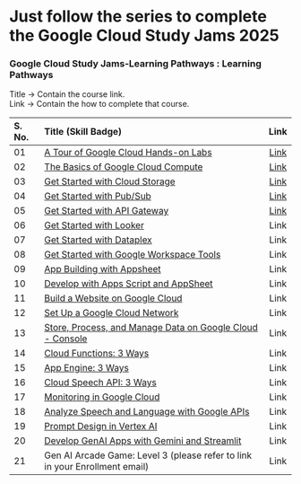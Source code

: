 # Just follow the series to complete the Google Cloud Study Jams 2025


### Google Cloud Study Jams-Learning Pathways : Learning Pathways

Title -> Contain the course link. <br>
Link -> Contain the how to complete that course.


|S. No. | Title (Skill Badge)       | Link                         |
|:----- | :----------- | :--------------------------: |
| 01| [A Tour of Google Cloud Hands-on Labs](https://www.cloudskillsboost.google/focuses/2794?catalog_rank=%7B%22rank%22%3A1%2C%22num_filters%22%3A0%2C%22has_search%22%3Atrue%7D&parent=catalog&search_id=56263099) | [Link](01_A_Tour_of_Google_Cloud_Hands-on_Labs/) |
| 02| [The Basics of Google Cloud Compute](https://www.cloudskillsboost.google/course_templates/754?utm_source=gcaf-site&utm_medium=website&utm_campaign=arcade-facilitator24) | [Link](02_The_Basics_of_Google_Cloud_Compute/) |
| 03| [Get Started with Cloud Storage](https://www.cloudskillsboost.google/course_templates/725?utm_source=gcaf-site&utm_medium=website&utm_campaign=arcade-facilitator24) | [Link](03_Get–Started_with_Cloud_Storage/) |
| 04| [Get Started with Pub/Sub](https://www.cloudskillsboost.google/course_templates/728?utm_source=gcaf-site&utm_medium=website&utm_campaign=arcade-facilitator24) | [Link](04_Get_Started_with_Pub-Sub/) |
| 05| [Get Started with API Gateway](https://www.cloudskillsboost.google/course_templates/662?utm_source=gcaf-site&utm_medium=website&utm_campaign=arcade-facilitator24) | [Link](05_Get_Started_with_API_Gateway/) |
| 06| [Get Started with Looker](https://www.cloudskillsboost.google/course_templates/647?utm_source=gcaf-site&utm_medium=website&utm_campaign=arcade-facilitator24) | Link |
| 07| [Get Started with Dataplex](https://www.cloudskillsboost.google/course_templates/726?utm_source=gcaf-site&utm_medium=website&utm_campaign=arcade-facilitator24) | Link |
| 08| [Get Started with Google Workspace Tools](https://www.cloudskillsboost.google/course_templates/676?utm_source=gcaf-site&utm_medium=website&utm_campaign=arcade-facilitator24) | Link |
| 09| [App Building with Appsheet](https://docs.google.com/spreadsheets/d/e/2PACX-1vRB406SGkUY4Q5jRqYBSZqRGfsK6MsESzdtbHaoXnYT3isC2CcBFrloYq3gcO61Gbw58qSw9RB4FXoM/pubhtml?gid=0&single=true) | Link |
| 10| [Develop with Apps Script and AppSheet](https://www.cloudskillsboost.google/course_templates/715) | Link |
| 11| [Build a Website on Google Cloud](https://www.cloudskillsboost.google/course_templates/638) | Link |
| 12| [Set Up a Google Cloud Network](https://www.cloudskillsboost.google/course_templates/641) | Link |
| 13| [Store, Process, and Manage Data on Google Cloud - Console](https://www.cloudskillsboost.google/course_templates/658) | Link |
| 14| [Cloud Functions: 3 Ways](https://www.cloudskillsboost.google/course_templates/696?utm_source=gcaf-site&utm_medium=website&utm_campaign=arcade-facilitator24) | Link |
| 15| [App Engine: 3 Ways](https://www.cloudskillsboost.google/course_templates/671?utm_source=gcaf-site&utm_medium=website&utm_campaign=arcade-facilitator24) | Link |
| 16| [Cloud Speech API: 3 Ways](https://www.cloudskillsboost.google/course_templates/700?utm_source=gcaf-site&utm_medium=website&utm_campaign=arcade-facilitator24) | Link |
| 17| [Monitoring in Google Cloud](https://www.cloudskillsboost.google/course_templates/747?utm_source=gcaf-site&utm_medium=website&utm_campaign=arcade-facilitator24) | Link |
| 18| [Analyze Speech and Language with Google APIs](https://www.cloudskillsboost.google/course_templates/634) | Link |
| 19| [Prompt Design in Vertex AI](https://www.cloudskillsboost.google/course_templates/976?utm_source=gcaf-site&utm_medium=website&utm_campaign=arcade-facilitator24) | Link |
| 20| [Develop GenAI Apps with Gemini and Streamlit](https://www.cloudskillsboost.google/course_templates/978) | Link |
| 21| Gen AI Arcade Game: Level 3 (please refer to link in your Enrollment email) | Link |
